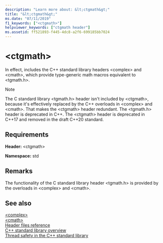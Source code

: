 ```yaml
---
description: "Learn more about: &lt;ctgmath&gt;"
title: "&lt;ctgmath&gt;"
ms.date: "07/11/2019"
f1_keywords: ["<ctgmath>"]
helpviewer_keywords: ["ctgmath header"]
ms.assetid: ff521893-f445-4dc8-a2f6-699185bb7024
---
```

# &lt;ctgmath&gt;

In effect, includes the C++ standard library headers \<complex> and \<cmath>, which provide type-generic math macros equivalent to \<tgmath.h>.

> [!NOTE]
> The C standard library \<tgmath.h> header isn't included by \<ctgmath>, because it's effectively replaced by the C++ overloads in \<complex> and \<cmath>. That makes the \<ctgmath> header redundant. The \<tgmath.h> header is deprecated in C++. The \<ctgmath> header is deprecated in C++17 and removed in the draft C++20 standard.

## Requirements

**Header:** \<ctgmath>

**Namespace:** std

## Remarks

The functionality of the C standard library header \<tgmath.h> is provided by the overloads in \<complex> and \<cmath>.

## See also

[\<complex>](complex.md)\
[\<cmath>](cmath.md)\
[Header files reference](cpp-standard-library-header-files.md)\
[C++ standard library overview](cpp-standard-library-overview.md)\
[Thread safety in the C++ standard library](thread-safety-in-the-cpp-standard-library.md)
